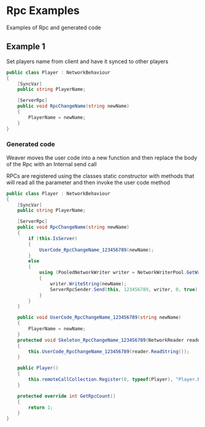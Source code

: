 # Rpc Examples

Examples of Rpc and generated code

## Example 1

Set players name from client and have it synced to other players

```cs
public class Player : NetworkBehaviour
{
    [SyncVar] 
    public string PlayerName;

    [ServerRpc]
    public void RpcChangeName(string newName)
    {
        PlayerName = newName;
    }
}
```

### Generated code

Weaver moves the user code into a new function and then replace the body of the Rpc with an Internal send call

RPCs are registered using the classes static constructor with methods that will read all the parameter and then invoke the user code method

```cs
public class Player : NetworkBehaviour
{
    [SyncVar] 
    public string PlayerName;

    [ServerRpc]
    public void RpcChangeName(string newName)
    {
        if (this.IsServer)
        {
            UserCode_RpcChangeName_123456789(newName);
        }
        else 
        {
            using (PooledNetworkWriter writer = NetworkWriterPool.GetWriter())
            {
                writer.WriteString(newName);
                ServerRpcSender.Send(this, 123456789, writer, 0, true);
            }
        }
    }

    public void UserCode_RpcChangeName_123456789(string newName)
    {
        PlayerName = newName;
    }
    protected void Skeleton_RpcChangeName_123456789(NetworkReader reader, INetworkPlayer senderConnection, int replyId)
    {
        this.UserCode_RpcChangeName_123456789(reader.ReadString());
    }

    public Player()
    {
        this.remoteCallCollection.Register(0, typeof(Player), "Player.RpcChangeName", RpcInvokeType.ServerRpc, new CmdDelegate(Skeleton_RpcChangeName), true);
    }

    protected override int GetRpcCount()
    {
        return 1;
    }
}
```